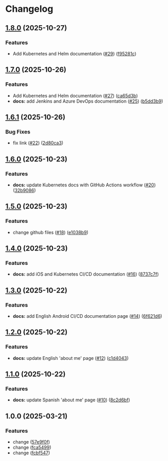 # Changelog

## [1.8.0](https://github.com/karlosarr/karlosarr.github.io/compare/v1.7.0...v1.8.0) (2025-10-27)


### Features

* Add Kubernetes and Helm documentation ([#29](https://github.com/karlosarr/karlosarr.github.io/issues/29)) ([f95281c](https://github.com/karlosarr/karlosarr.github.io/commit/f95281ca38bc57978a9930257064fe80502f9dc8))

## [1.7.0](https://github.com/karlosarr/karlosarr.github.io/compare/v1.6.1...v1.7.0) (2025-10-26)


### Features

* Add Kubernetes and Helm documentation ([#27](https://github.com/karlosarr/karlosarr.github.io/issues/27)) ([ca65d3b](https://github.com/karlosarr/karlosarr.github.io/commit/ca65d3bfdbd9e81cc35d5e75079cd3b81e0a0f1c))
* **docs:** add Jenkins and Azure DevOps documentation ([#25](https://github.com/karlosarr/karlosarr.github.io/issues/25)) ([b5dd3b9](https://github.com/karlosarr/karlosarr.github.io/commit/b5dd3b9f6f5ea7bca0c52cf00e75d80d4313f2e2))

## [1.6.1](https://github.com/karlosarr/karlosarr.github.io/compare/v1.6.0...v1.6.1) (2025-10-26)


### Bug Fixes

* fix link ([#22](https://github.com/karlosarr/karlosarr.github.io/issues/22)) ([2d80ca3](https://github.com/karlosarr/karlosarr.github.io/commit/2d80ca3f563b14f305beef68f5341951e14e74c8))

## [1.6.0](https://github.com/karlosarr/karlosarr.github.io/compare/v1.5.0...v1.6.0) (2025-10-23)


### Features

* **docs:** update Kubernetes docs with GitHub Actions workflow ([#20](https://github.com/karlosarr/karlosarr.github.io/issues/20)) ([32b9086](https://github.com/karlosarr/karlosarr.github.io/commit/32b908691436385e8ed691dee3b9d953d35b9f38))

## [1.5.0](https://github.com/karlosarr/karlosarr.github.io/compare/v1.4.0...v1.5.0) (2025-10-23)


### Features

* change github files ([#18](https://github.com/karlosarr/karlosarr.github.io/issues/18)) ([e1038b9](https://github.com/karlosarr/karlosarr.github.io/commit/e1038b948ccbdce3b531c3a24f8dae5dbf6dc4e0))

## [1.4.0](https://github.com/karlosarr/karlosarr.github.io/compare/v1.3.0...v1.4.0) (2025-10-23)


### Features

* **docs:** add iOS and Kubernetes CI/CD documentation ([#16](https://github.com/karlosarr/karlosarr.github.io/issues/16)) ([8737c7f](https://github.com/karlosarr/karlosarr.github.io/commit/8737c7f527871d16f82ab6c30cbb3c4230fde73c))

## [1.3.0](https://github.com/karlosarr/karlosarr.github.io/compare/v1.2.0...v1.3.0) (2025-10-22)


### Features

* **docs:** add English Android CI/CD documentation page ([#14](https://github.com/karlosarr/karlosarr.github.io/issues/14)) ([6f621d6](https://github.com/karlosarr/karlosarr.github.io/commit/6f621d658fd733b419aaebe3e055f661e76ebeae))

## [1.2.0](https://github.com/karlosarr/karlosarr.github.io/compare/v1.1.0...v1.2.0) (2025-10-22)


### Features

* **docs:** update English 'about me' page ([#12](https://github.com/karlosarr/karlosarr.github.io/issues/12)) ([c1d4043](https://github.com/karlosarr/karlosarr.github.io/commit/c1d404308ff648cd69f08682ed15028ff3f2e0c9))

## [1.1.0](https://github.com/karlosarr/karlosarr.github.io/compare/v1.0.0...v1.1.0) (2025-10-22)


### Features

* **docs:** update Spanish 'about me' page ([#10](https://github.com/karlosarr/karlosarr.github.io/issues/10)) ([8c2d6bf](https://github.com/karlosarr/karlosarr.github.io/commit/8c2d6bfd8e934695215179920bb12adaa946a00a))

## 1.0.0 (2025-03-21)


### Features

* change ([57e9f0f](https://github.com/karlosarr/karlosarr.github.io/commit/57e9f0f146d9a44a6e1b6c3bf47609ee395f13e4))
* change ([fca5499](https://github.com/karlosarr/karlosarr.github.io/commit/fca5499447cd9d77a2691c4ccebccc855374a0c0))
* change ([fcbf547](https://github.com/karlosarr/karlosarr.github.io/commit/fcbf547355d31c735ee1a3ccbb999c8165f96316))
